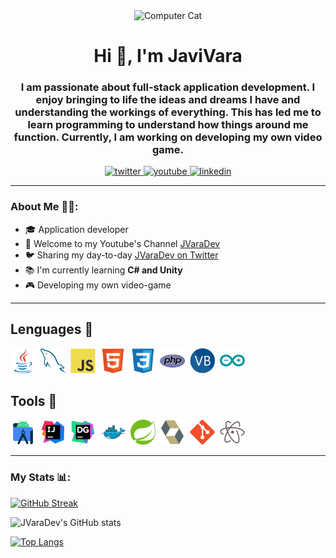 <div id="header" align="center">
    <img src="https://i.giphy.com/VbnUQpnihPSIgIXuZv.webp" alt="Computer Cat" height="200"/>
    <h1 align="center">Hi 👋, I'm JaviVara</h1>
    <h3 align="center">I am passionate about full-stack application development. 
        I enjoy bringing to life the ideas and dreams I have and understanding the workings of everything. 
        This has led me to learn programming to understand how things around me function. 
        Currently, I am working on developing my own video game.</h3>
</div>

<div id="social" align="center">
    <a id="twitterIcon" href="https://x.com/jvaradev?t=foWxoyaOgrAqUdhF9e14tg&s=09">
        <img src="https://img.shields.io/twitter/url?url=https%3A%2F%2Fx.com%2Fjvaradev%3Ft%3DfoWxoyaOgrAqUdhF9e14tg%26s%3D09&style=social&logo=twitter&label=twitter&labelColor=blue&color=grey" alt="twitter">
    </a>
    <a id="youtubeIcon" href="https://www.youtube.com/channel/UCuqaTWVeYo-YIN6rwL79qLA">
        <img src="https://img.shields.io/youtube/channel/subscribers/UCuqaTWVeYo-YIN6rwL79qLA?style=social&logo=youtube" alt="youtube">
    </a>
    <a id="linkedinIcon" href="https://www.linkedin.com/in/javier-vara-selgas-3516b1278/">
        <img src="https://content.linkedin.com/content/dam/brand/site/img/logo/do/do-approved-assets.png" alt="linkedin" height="20">
    </a>
</div>

---

### About Me 👨‍💻:
- 🎓 Application developer
- :movie_camera: Welcome to my Youtube's Channel [JVaraDev](https://www.youtube.com/channel/UCuqaTWVeYo-YIN6rwL79qLA)
- :bird: Sharing my day-to-day [JVaraDev on Twitter](https://x.com/jvaradev?t=foWxoyaOgrAqUdhF9e14tg&s=09)
- :books: I'm currently learning **C# and Unity**
- :video_game: Developing my own video-game

---

<div id="lenguages" align="left">
    <h2>Lenguages 📔</h2>
   <img src="https://github.com/devicons/devicon/blob/master/icons/java/java-original.svg" title="Java" 
    alt="Java" width="40" height="40">&nbsp;
    <img src="https://github.com/devicons/devicon/blob/master/icons/mysql/mysql-original.svg" title="MySql" 
    alt="MySql" width="40" height="40">&nbsp;
    <img src="https://github.com/devicons/devicon/blob/master/icons/javascript/javascript-original.svg" title="JavaScript" 
    alt="JavaScript" width="40" height="40">&nbsp;
    <img src="https://github.com/devicons/devicon/blob/master/icons/html5/html5-original.svg" title="HTML5" 
    alt="HTML5" width="40" height="40">&nbsp;
    <img src="https://github.com/devicons/devicon/blob/master/icons/css3/css3-original.svg" title="CSS" 
    alt="CSS" width="40" height="40">&nbsp;
    <img src="https://github.com/devicons/devicon/blob/master/icons/php/php-original.svg" title="PHP" 
    alt="PHP" width="40" height="40">&nbsp;
    <img src="https://github.com/devicons/devicon/blob/master/icons/visualbasic/visualbasic-original.svg" title="VisualBasic" 
    alt="VisualBasic" width="40" height="40">&nbsp;
    <img src="https://github.com/devicons/devicon/blob/master/icons/arduino/arduino-original.svg" title="Arduino" 
    alt="Arduino" width="40" height="40">&nbsp;
</div>
<div id="Tools" align="left">
    <h2>Tools 🔧</h2>
    <img src="https://github.com/devicons/devicon/blob/master/icons/androidstudio/androidstudio-original.svg" title="AndroidStudio" 
    alt="Android" width="40" height="40">&nbsp;
    <img src="https://github.com/devicons/devicon/blob/master/icons/intellij/intellij-original.svg" title="Intellij" 
    alt="Intellij" width="40" height="40">&nbsp;
    <img src="https://github.com/devicons/devicon/blob/master/icons/datagrip/datagrip-original.svg" title="DataGrip" 
    alt="DataGrip" width="40" height="40">&nbsp;
    <img src="https://github.com/devicons/devicon/blob/master/icons/docker/docker-original.svg" title="Docker" 
    alt="Docker" width="40" height="40">&nbsp;
    <img src="https://github.com/devicons/devicon/blob/master/icons/spring/spring-original.svg" title="Spring" 
    alt="Spring" width="40" height="40">&nbsp;
    <img src="https://github.com/devicons/devicon/blob/master/icons/hibernate/hibernate-original.svg" title="Hibernate" 
    alt="Hibernate" width="40" height="40">&nbsp;
    <img src="https://github.com/devicons/devicon/blob/master/icons/git/git-original.svg" title="Git" 
    alt="Git" width="40" height="40">&nbsp;
    <img src="https://github.com/devicons/devicon/blob/master/icons/atom/atom-original.svg" title="Atom" 
    alt="Atom" width="40" height="40">&nbsp;
</div>

---

### My Stats :bar_chart::
[![GitHub Streak](http://github-readme-streak-stats.herokuapp.com?user=jvaradev&theme=dark&hide_border=true)](https://git.io/streak-stats)

![JVaraDev's GitHub stats](https://github-readme-stats.vercel.app/api?username=jvaradev&show_icons=true&theme=tokyonight)

[![Top Langs](https://github-readme-stats.vercel.app/api/top-langs/?username=jvaradev)](https://github.com/anuraghazra/github-readme-stats)

